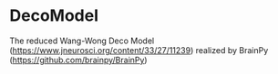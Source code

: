 # DecoModel
The reduced Wang-Wong Deco Model (https://www.jneurosci.org/content/33/27/11239) realized by BrainPy (https://github.com/brainpy/BrainPy)
